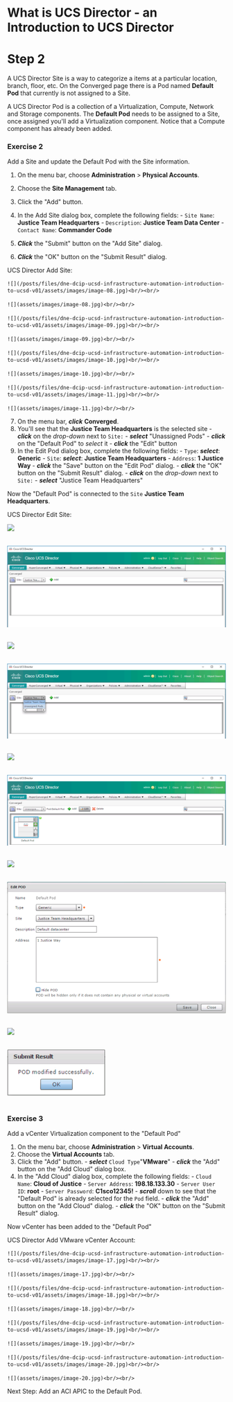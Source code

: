 # What is UCS Director - an Introduction to UCS Director

# Step 2
A UCS Director Site is a way to categorize a items at a particular location, branch, floor, etc. On the Converged page there is a Pod named **Default Pod** that currently is not assigned to a Site.

A UCS Director Pod is a collection of a Virtualization, Compute, Network and Storage components.  The **Default Pod** needs to be assigned to a Site, once assigned you'll add a Virtualization component. Notice that a Compute component has already been added.

### Exercise 2
Add a Site and update the Default Pod with the Site information.

  1. On the menu bar, choose **Administration** > **Physical Accounts**.
  2. Choose the **Site Management** tab.
  3. Click the "Add" button.
  4. In the Add Site dialog box, complete the following fields:
    - `Site Name`: **Justice Team Headquarters**
    - `Description`: **Justice Team Data Center**
    - `Contact Name`: **Commander Code**

  5. ***Click*** the "Submit" button on the "Add Site" dialog.
  6. ***Click*** the "OK" button on the "Submit Result" dialog.

  UCS Director Add Site:

    ![](/posts/files/dne-dcip-ucsd-infrastructure-automation-introduction-to-ucsd-v01/assets/images/image-08.jpg)<br/><br/>

    ![](assets/images/image-08.jpg)<br/><br/>

    ![](/posts/files/dne-dcip-ucsd-infrastructure-automation-introduction-to-ucsd-v01/assets/images/image-09.jpg)<br/><br/>

    ![](assets/images/image-09.jpg)<br/><br/>

    ![](/posts/files/dne-dcip-ucsd-infrastructure-automation-introduction-to-ucsd-v01/assets/images/image-10.jpg)<br/><br/>

    ![](assets/images/image-10.jpg)<br/><br/>

    ![](/posts/files/dne-dcip-ucsd-infrastructure-automation-introduction-to-ucsd-v01/assets/images/image-11.jpg)<br/><br/>

    ![](assets/images/image-11.jpg)<br/><br/>

  7. On the menu bar, ***click*** **Converged**.
  8. You'll see that the **Justice Team Headquarters** is the selected site
    - ***click*** on the *drop-down*  next to `Site:`
    - ***select*** "Unassigned Pods"
    - ***click*** on the "Default Pod" to *select* it
    - ***click*** the "Edit" button
  9. In the Edit Pod dialog box, complete the following fields:
    - `Type`: ***select***: **Generic**
    - `Site`: ***select***: **Justice Team Headquarters**
    - `Address`: **1 Justice Way**
    - ***click*** the "Save" button on the "Edit Pod" dialog.
    - ***click*** the "OK" button on the "Submit Result" dialog.
    - ***click*** on the *drop-down*  next to `Site:`
    - ***select*** "Justice Team Headquarters"

  Now the "Default Pod" is connected to the `Site` **Justice Team Headquarters**.

UCS Director Edit Site:

  ![](/posts/files/dne-dcip-ucsd-infrastructure-automation-introduction-to-ucsd-v01/assets/images/image-12.jpg)<br/><br/>

  ![](assets/images/image-12.jpg)<br/><br/>

  ![](/posts/files/dne-dcip-ucsd-infrastructure-automation-introduction-to-ucsd-v01/assets/images/image-13.jpg)<br/><br/>

  ![](assets/images/image-13.jpg)<br/><br/>

  ![](/posts/files/dne-dcip-ucsd-infrastructure-automation-introduction-to-ucsd-v01/assets/images/image-14.jpg)<br/><br/>

  ![](assets/images/image-14.jpg)<br/><br/>

  ![](/posts/files/dne-dcip-ucsd-infrastructure-automation-introduction-to-ucsd-v01/assets/images/image-15.jpg)<br/><br/>

  ![](assets/images/image-15.jpg)<br/><br/>

  ![](/posts/files/dne-dcip-ucsd-infrastructure-automation-introduction-to-ucsd-v01/assets/images/image-16.jpg)<br/><br/>

  ![](assets/images/image-16.jpg)<br/><br/>

### Exercise 3
Add a vCenter Virtualization component to the "Default Pod"

  1. On the menu bar, choose **Administration** > **Virtual Accounts**.
  2. Choose the **Virtual Accounts** tab.
  3. Click the "Add" button.
    - ***select*** `Cloud Type`"**VMware**"
    - ***click*** the "Add" button on the "Add Cloud" dialog box.
  4. In the "Add Cloud" dialog box, complete the following fields:
    - `Cloud Name`: **Cloud of Justice**
    - `Server Address`: **198.18.133.30**
    - `Server User ID`: **root**
    - `Server Password`: **C1sco12345!**
    - ***scroll*** down to see that the "Default Pod" is already selected for the `Pod` field.
    - ***click*** the "Add" button on the "Add Cloud" dialog.
    - ***click*** the "OK" button on the "Submit Result" dialog.

  Now vCenter has been added to the "Default Pod"

  UCS Director Add VMware vCenter Account:

    ![](/posts/files/dne-dcip-ucsd-infrastructure-automation-introduction-to-ucsd-v01/assets/images/image-17.jpg)<br/><br/>

    ![](assets/images/image-17.jpg)<br/><br/>

    ![](/posts/files/dne-dcip-ucsd-infrastructure-automation-introduction-to-ucsd-v01/assets/images/image-18.jpg)<br/><br/>

    ![](assets/images/image-18.jpg)<br/><br/>

    ![](/posts/files/dne-dcip-ucsd-infrastructure-automation-introduction-to-ucsd-v01/assets/images/image-19.jpg)<br/><br/>

    ![](assets/images/image-19.jpg)<br/><br/>

    ![](/posts/files/dne-dcip-ucsd-infrastructure-automation-introduction-to-ucsd-v01/assets/images/image-20.jpg)<br/><br/>

    ![](assets/images/image-20.jpg)<br/><br/>

Next Step: Add an ACI APIC to the Default Pod.
